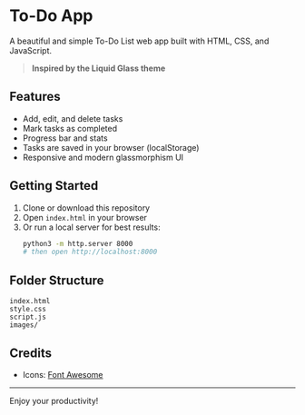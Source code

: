 
# To-Do App

A beautiful and simple To-Do List web app built with HTML, CSS, and JavaScript.

> **Inspired by the Liquid Glass theme**

## Features
- Add, edit, and delete tasks
- Mark tasks as completed
- Progress bar and stats
- Tasks are saved in your browser (localStorage)
- Responsive and modern glassmorphism UI



## Getting Started

1. Clone or download this repository
2. Open `index.html` in your browser
3. Or run a local server for best results:
	```bash
	python3 -m http.server 8000
	# then open http://localhost:8000
	```

## Folder Structure
```
index.html
style.css
script.js
images/
```

## Credits
- Icons: [Font Awesome](https://fontawesome.com/)

---
Enjoy your productivity!
